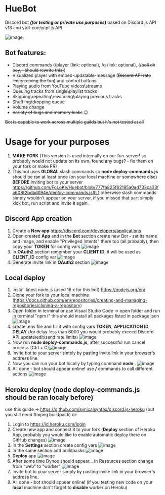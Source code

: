 # HueBot
Discord bot ***(for testing or private use purposes)*** based on Discord js API v13 and ytdl-core\ytpl js API 

![image](https://user-images.githubusercontent.com/36813380/154811158-3ae16250-252a-492c-9800-3b76f59c3f73.png);

## Bot features:
- Discord commands (/player (link: optional), /q (link: optional), ~~(/poll oh boy, I should rewrite this)~~)
- Visualized player with embed-updatable-message (~~Discord API rate limits ruining the fun~~) and control buttons 
- Playing audio from YouTube videos\streams
- Queuing tracks from single\playlist tracks
- Skipping\repeating\rewinding\playing previous tracks
- Shuffling\dropping queue
- Volume change
- ~~Variety of bugs and memory leaks~~ :wink:

~~Bot is capable to work across multiple guilds but it's not tested at all~~

# Usage for your purposes
1. **MAKE FORK** (This version is used internally on our fun-server! so probably would not update on its own, found any bugs? - fix them on your fork or make PR)
2. This bot uses **GLOBAL** slash commands so **node deploy-commands.js** should be ran at least once (on your local machine or somewhere else) **BEFORE** inviting bot to your server https://github.com/FoLoKe/Huebot/blob/777fa825f62185a0ad733ca33fa608f2bdad094e/deploy-commands.js#L1 
otherwise slash commands simply wouldn't appear on your server, if you missed that part simply kick bot, run script and invite it again.

## Discord App creation
1. Create a **New app** https://discord.com/developers/applications
2. Open created **App** and in the **Bot** section create new Bot - set its name and image, and enable "Privileged Intents" there too (all probably), then copy your **TOKEN** for config vars ![image](https://user-images.githubusercontent.com/36813380/154814130-96858d5b-de09-40ff-8427-093b3e908e9c.png)
3. In **OAuth2** section remember your **CLIENT ID**, it will be used as **CLIENT_ID** config var ![image](https://user-images.githubusercontent.com/36813380/154816809-8f2c0f85-b2be-4d49-b507-2650b909518f.png)
4. Generate invite link in **OAuth2** section ![image](https://user-images.githubusercontent.com/36813380/154813931-365e7b9b-5e3f-4c0f-9674-551153f28e30.png)

## Local deploy
1. Install latest node.js (used 16.x for this bot) https://nodejs.org/en/
2. Clone your fork to your local machine (https://docs.github.com/en/repositories/creating-and-managing-repositories/cloning-a-repository)
3. Open folder in terminal or use Visual Studio Code -> open folder and run in terminal "npm i" this should install all packages listed in package.json ![image](https://user-images.githubusercontent.com/36813380/154815302-87692728-fd67-49c7-9b9c-026b35c67e8b.png)
4. create .env file and fill it with config vars **TOKEN**, **APPLICATION ID**, **DELAY** (for delay less than 6000 you would probably exceed Discord API update\edit\send rate limits) ![image](https://user-images.githubusercontent.com/36813380/154815839-7e51f806-e1cf-48b8-9474-59779208b703.png)
5. Now run **node deploy-commands.js**, after successful run cancel process (Ctrl + C)![image](https://user-images.githubusercontent.com/36813380/154814910-99b69ee3-d2ae-49fb-b749-302941a5d411.png)
6. Invite bot to your server simply by pasting invite link in your browser's address line.
7. Now you can run your bot locally by typing command **node .** ![image](https://user-images.githubusercontent.com/36813380/154814987-bba963ed-cc69-436a-8ae2-424102113640.png)
8. All done - bot should appear online! use **/** commands to call different actions ![image](https://user-images.githubusercontent.com/36813380/154815089-8eb49671-6641-4637-8953-f37b5dbac777.png)

## Heroku deploy (**node deploy-commands.js** should be ran localy before)
use this guide -> https://github.com/synicalsyntax/discord.js-heroku (but you still need ffmpeg buildpack) or:
1. Login to https://id.heroku.com/login 
2. Create new app and connect it to your fork (**Deploy** section of Heroku App, probably you would like to enable automatic deploy there on GitHub changes) ![image](https://user-images.githubusercontent.com/36813380/154812314-6988b488-b12f-4329-9374-887d00dde8af.png)
3. In the **Settings** section create config vars ![image](https://user-images.githubusercontent.com/36813380/154816742-ea32ef3f-864e-472a-aadd-2332480443de.png)
4. In the same section add buildpacks ![image](https://user-images.githubusercontent.com/36813380/154812694-4f6918cb-d401-49c6-87d5-118991fd611d.png)
5. **Deploy** app ![image](https://user-images.githubusercontent.com/36813380/154813021-1fd424b7-8390-48ba-a020-7b859bb2ae7d.png)
6. After some time Dynos should appear... In Resources section change from "web" to "worker" ![image](https://user-images.githubusercontent.com/36813380/154813154-c1b64993-f45e-4749-a966-04f415e3ecf9.png)
7. Invite bot to your server simply by pasting invite link in your browser's address line.
8. All done - bot should appear online! (if you testing new code on your **local** machine don't forget to **disable** worker on Heroku)


